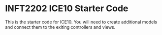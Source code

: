 # INFT2202 ICE10 Starter Code

This is the starter code for ICE10. You will need to create additional models and connect them to the exiting controllers and views.
